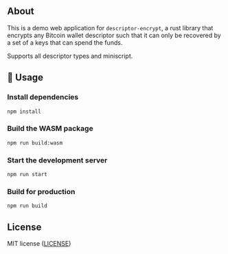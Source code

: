 ## About

This is a demo web application for `descriptor-encrypt`, a rust library that encrypts any Bitcoin wallet descriptor such that it can only be recovered by a set of a keys that can spend the funds.

Supports all descriptor types and miniscript.

## 🚴 Usage

### Install dependencies

```
npm install
```

### Build the WASM package

```
npm run build:wasm
```

### Start the development server

```
npm run start
```

### Build for production

```
npm run build
```

## License

MIT license ([LICENSE](LICENSE))
